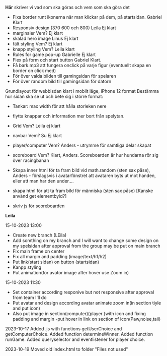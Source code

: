 **Här** skriver vi vad som ska göras och vem som ska göra det

<!-- Startsidan -->

- Fixa border runt ikonerna när man klickar på dem, på startsidan. Gabriel Klart
- Responsiv design (370 600 och 800) Leila Ej klart
- marginaler Vem? Ej klart
- skalad hero image Linus Ej klart
- fält styling Vem? Ej klart
- knapp styling Vem? Leila klart
- Rules for game pop-up Gabrielle Ej klart
- Flex på form och start button Gabriel Klart.
-   Få bark.mp3 att fungera onclick på varje figur (eventuellt skapa en border on click med)
- För över valda bilden till gamingsidan för spelaren
- För över random bild till gamingsidan för datorn

<!-- Gamingsidan -->

Grundlayout för webbisdan klart i mobilt läge, iPhone 12 format
Bestämma hur sidan ska se ut och bete sig i större format:
 - Tankar: max width för att hålla storleken nere
 - flytta knappar och information mer bort från spelytan.

- Grid Vem? Leila ej klart
- navbar Vem? Su Ej klart
- player/computer Vem? Anders - utrymme för samtliga delar skapat
- scoreboard Vem? Klart, Anders. Scoreboarden är hur hundarna rör sig över racingbanan
- Skapa inner html för ta fram bild vid math.random (sten sax påse), Anders - förslagsvis i avatarfönstret att avataren byts ut mot handen, eller att man har den under....
-  skapa html för att ta fram bild för människa (sten sax påse)     [Kanske använd get elementbyid?]
- skriv js för scoreboarden

**Leila**

<!-- Leila -->

15-10-2023 13:00

- Create new branch (LEila)
- Add somthing on my branch and I will want to change some design on my spelsidan after approval from the group may be put on main branch
- Fix main frame on center
- Fix all margin and padding (image/text/h1/h2)
- Put link(start sidan) on button (startsidan)
- Kanpp styling
- Put animation(for avator image after hover use Zoom in)

15-10-2023 11:30

- Set container according responive but not responsive after approval from team I'll do
- Put avatar and design according avatar animate zoom in(in section tiyle and put icon)
- Also put image in section(computer)(player )with icon and fixing padding and margin
  -put hover in link on section of icon(Paw,noise,tail)

<!-- Linus -->

2023-10-17
Added .js with functions getUserChoice and getComputerChoice.
Added function determineWinner.
Added function runGame.
Added queryselector and eventlistener for player choice.

2023-10-19
Moved old index.html to folder "Files not used"
